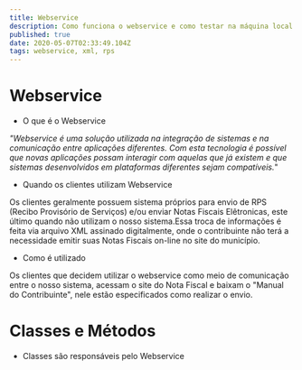 ```yaml
---
title: Webservice
description: Como funciona o webservice e como testar na máquina local
published: true
date: 2020-05-07T02:33:49.104Z
tags: webservice, xml, rps
---
```


# Webservice

*  O que é o Webservice

*"Webservice é uma solução utilizada na integração de sistemas e na comunicação entre aplicações diferentes. Com esta tecnologia é possível que novas aplicações possam interagir com aquelas que já existem e que sistemas desenvolvidos em plataformas diferentes sejam compatíveis.*" 

* Quando os clientes utilizam Webservice

Os clientes geralmente possuem sistema próprios para envio de RPS (Recibo Provisório de Serviços) e/ou enviar Notas Fiscais Elêtronicas, este último quando não utilizam o nosso sistema.Essa troca de informações é feita via arquivo XML assinado digitalmente, onde o contribuinte não terá a necessidade emitir suas Notas Fiscais on-line no site do município.

* Como é utilizado

Os clientes que decidem utilizar o webservice como meio de comunicação entre o nosso sistema, acessam o site do Nota Fiscal e baixam o "Manual do Contribuinte", nele estão especificados como realizar o envio.

# Classes e Métodos

* Classes são responsáveis pelo Webservice



